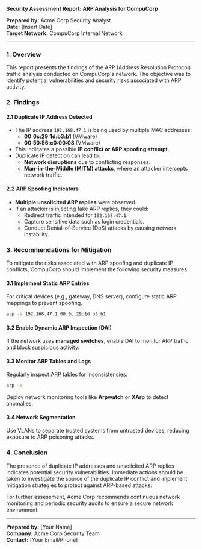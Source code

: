 **Security Assessment Report: ARP Analysis for CompuCorp**

**Prepared by:** Acme Corp Security Analyst  
**Date:** [Insert Date]  
**Target Network:** CompuCorp Internal Network  

---

### **1. Overview**
This report presents the findings of the ARP (Address Resolution Protocol) traffic analysis conducted on CompuCorp's network. The objective was to identify potential vulnerabilities and security risks associated with ARP activity.

### **2. Findings**
#### **2.1 Duplicate IP Address Detected**
- The IP address `192.168.47.1` is being used by multiple MAC addresses:
  - **00:0c:29:1d:b3:b1** (VMware)
  - **00:50:56:c0:00:08** (VMware)
- This indicates a possible **IP conflict or ARP spoofing attempt**.
- Duplicate IP detection can lead to:
  - **Network disruptions** due to conflicting responses.
  - **Man-in-the-Middle (MITM) attacks**, where an attacker intercepts network traffic.

#### **2.2 ARP Spoofing Indicators**
- **Multiple unsolicited ARP replies** were observed.
- If an attacker is injecting fake ARP replies, they could:
  - Redirect traffic intended for `192.168.47.1`.
  - Capture sensitive data such as login credentials.
  - Conduct Denial-of-Service (DoS) attacks by causing network instability.

### **3. Recommendations for Mitigation**
To mitigate the risks associated with ARP spoofing and duplicate IP conflicts, CompuCorp should implement the following security measures:

#### **3.1 Implement Static ARP Entries**
For critical devices (e.g., gateway, DNS server), configure static ARP mappings to prevent spoofing.
```bash
arp -s 192.168.47.1 00:0c:29:1d:b3:b1
```

#### **3.2 Enable Dynamic ARP Inspection (DAI)**
If the network uses **managed switches**, enable DAI to monitor ARP traffic and block suspicious activity.

#### **3.3 Monitor ARP Tables and Logs**
Regularly inspect ARP tables for inconsistencies:
```bash
arp -a
```
Deploy network monitoring tools like **Arpwatch** or **XArp** to detect anomalies.

#### **3.4 Network Segmentation**
Use VLANs to separate trusted systems from untrusted devices, reducing exposure to ARP poisoning attacks.

### **4. Conclusion**
The presence of duplicate IP addresses and unsolicited ARP replies indicates potential security vulnerabilities. Immediate actions should be taken to investigate the source of the duplicate IP conflict and implement mitigation strategies to protect against ARP-based attacks.

For further assessment, Acme Corp recommends continuous network monitoring and periodic security audits to ensure a secure network environment.

---

**Prepared by:** [Your Name]  
**Company:** Acme Corp Security Team  
**Contact:** [Your Email/Phone]

